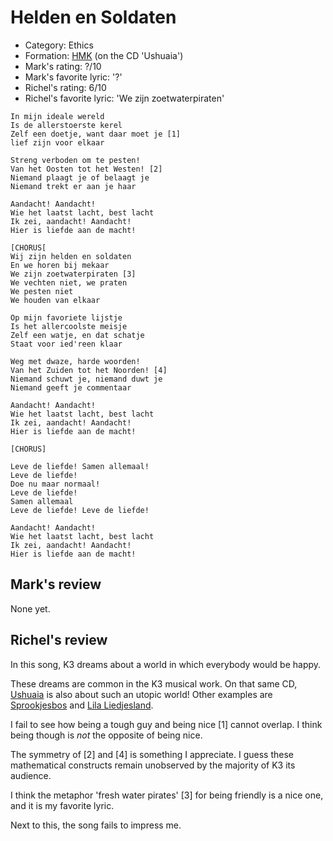 # Helden en Soldaten

 * Category: Ethics
 * Formation: [HMK](Hkm.md) (on the CD 'Ushuaia')
 * Mark's rating: ?/10
 * Mark's  favorite lyric: '?'
 * Richel's rating: 6/10
 * Richel's  favorite lyric: 'We zijn zoetwaterpiraten'

```
In mijn ideale wereld
Is de allerstoerste kerel
Zelf een doetje, want daar moet je [1]
lief zijn voor elkaar

Streng verboden om te pesten!
Van het Oosten tot het Westen! [2]
Niemand plaagt je of belaagt je
Niemand trekt er aan je haar

Aandacht! Aandacht!
Wie het laatst lacht, best lacht
Ik zei, aandacht! Aandacht!
Hier is liefde aan de macht!

[CHORUS[
Wij zijn helden en soldaten
En we horen bij mekaar
We zijn zoetwaterpiraten [3]
We vechten niet, we praten
We pesten niet
We houden van elkaar

Op mijn favoriete lijstje
Is het allercoolste meisje
Zelf een watje, en dat schatje
Staat voor ied'reen klaar

Weg met dwaze, harde woorden!
Van het Zuiden tot het Noorden! [4]
Niemand schuwt je, niemand duwt je
Niemand geeft je commentaar

Aandacht! Aandacht!
Wie het laatst lacht, best lacht
Ik zei, aandacht! Aandacht!
Hier is liefde aan de macht!

[CHORUS]

Leve de liefde! Samen allemaal!
Leve de liefde!
Doe nu maar normaal!
Leve de liefde!
Samen allemaal
Leve de liefde! Leve de liefde!

Aandacht! Aandacht!
Wie het laatst lacht, best lacht
Ik zei, aandacht! Aandacht!
Hier is liefde aan de macht!
```

## Mark's review

None yet.

## Richel's review

In this song, K3 dreams about a world in which everybody would be happy.

These dreams are common in the K3 musical work. On that same CD,
[Ushuaia](Ushuaia.md) is also about such an utopic world! Other examples are [Sprookjesbos](Sprookjesbos.md) and [Lila Liedjesland](LilaLiedjesland.md).

I fail to see how being a tough guy and being nice [1] cannot overlap. I think being
though is *not* the opposite of being nice.  

The symmetry of [2] and [4] is something I appreciate. I guess these
mathematical constructs remain unobserved by the majority of K3 its audience.

I think the metaphor 'fresh water pirates' [3] for being friendly is a nice one,
and it is my favorite lyric.

Next to this, the song fails to impress me.
